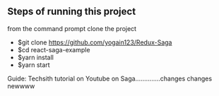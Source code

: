 Steps of running this project
-----

from the command prompt clone the project

- \$git clone https://github.com/yogain123/Redux-Saga
- \$cd react-saga-example
- \$yarn install
- \$yarn start

Guide: Techsith tutorial on Youtube on Saga..............changes changes newwww
